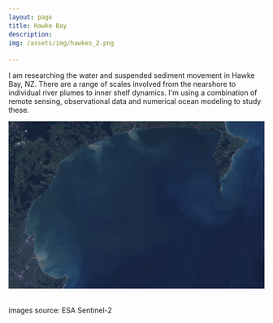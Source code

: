 ```yaml
---
layout: page
title: Hawke Bay
description: 
img: /assets/img/hawkes_2.png

---
```

I am researching the water and suspended sediment movement in Hawke Bay, NZ. There are a range of scales involved from the nearshore to individual river plumes to inner shelf dynamics. I'm using a combination of remote sensing, observational data and numerical ocean modeling to study these.

<img src="/assets/img/s2_ex1.png" alt="ex" width="900"/>

<div class="img_row">
    <img class="col two left" src="{{ site.baseurl }}/assets/img/s2_ex3.png" alt="" title="example image"/>
    <img class="col one left" src="{{ site.baseurl }}/assets/img/s2_ex2.png" alt="" title="example image"/>
</div>

images source: ESA Sentinel-2

